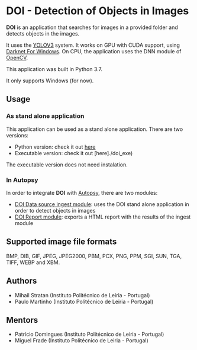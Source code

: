 # DOI - Detection of Objects in Images

**DOI** is an application that searches for images in a provided folder and detects objects in the images.

It uses the [YOLOV3](https://pjreddie.com/darknet/yolo/) system. It works on GPU with CUDA support, using [Darknet For Windows](https://github.com/AlexeyAB/darknet). On CPU, the application uses the DNN module of [OpenCV](https://pypi.org/project/opencv-python/).

This application was built in Python 3.7.

It only supports Windows (for now).

## Usage

### As stand alone application

This application can be used as a stand alone application. There are two versions:

* Python version: check it out [here](./doi)
* Executable version: check it out [here]./doi_exe)

The executable version does not need instalation.

### In Autopsy

In order to integrate **DOI** with [Autopsy](https://www.autopsy.com/), there are two modules:

 * [DOI Data source ingest module](./doi_autopsy_modules/doi_ingest): uses the DOI stand alone application in order to detect objects in images
 * [DOI Report module](./doi_autopsy_modules/doi_ingest): exports a HTML report with the results of the ingest module

## Supported image file formats

BMP, DIB, GIF, JPEG, JPEG2000, PBM, PCX, PNG, PPM, SGI, SUN, TGA, TIFF, WEBP and XBM.

## Authors

* Mihail Stratan (Instituto Politécnico de Leiria - Portugal)
* Paulo Martinho (Instituto Politécnico de Leiria - Portugal)

## Mentors

* Patrício Domingues (Instituto Politécnico de Leiria - Portugal)
* Miguel Frade (Instituto Politécnico de Leiria - Portugal)